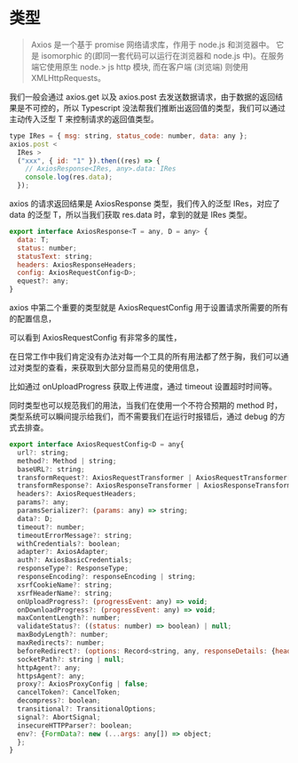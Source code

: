 # 类型

> Axios 是一个基于 promise 网络请求库，作用于 node.js 和浏览器中。 它是
> isomorphic 的(即同一套代码可以运行在浏览器和 node.js 中)。在服务端它使用原生 node.> js http 模块, 而在客户端 (浏览端) 则使用 XMLHttpRequests。

我们一般会通过 axios.get 以及 axios.post 去发送数据请求，由于数据的返回结果是不可控的，所以 Typescript 没法帮我们推断出返回值的类型，我们可以通过主动传入泛型 T 来控制请求的返回值类型。

```js
type IRes = { msg: string, status_code: number, data: any };
axios.post <
  IRes >
  ("xxx", { id: "1" }).then((res) => {
    // AxiosResponse<IRes, any>.data: IRes
    console.log(res.data);
  });
```

axios 的请求返回结果是 AxiosResponse 类型，我们传入的泛型 IRes，对应了 data 的泛型 T，所以当我们获取 res.data 时，拿到的就是 IRes 类型。

```js
export interface AxiosResponse<T = any, D = any> {
  data: T;
  status: number;
  statusText: string;
  headers: AxiosResponseHeaders;
  config: AxiosRequestConfig<D>;
  equest?: any;
}
```

axios 中第二个重要的类型就是 AxiosRequestConfig 用于设置请求所需要的所有的配置信息，

可以看到 AxiosRequestConfig 有非常多的属性，

在日常工作中我们肯定没有办法对每一个工具的所有用法都了然于胸，我们可以通过对类型的查看，来获取到大部分显而易见的使用信息，

比如通过 onUploadProgress 获取上传进度，通过 timeout 设置超时时间等。

同时类型也可以规范我们的用法，当我们在使用一个不符合预期的 method 时，类型系统可以瞬间提示给我们，而不需要我们在运行时报错后，通过 debug 的方式去排查。

```js
export interface AxiosRequestConfig<D = any{
  url?: string;
  method?: Method | string;
  baseURL?: string;
  transformRequest?: AxiosRequestTransformer | AxiosRequestTransformer[];
  transformResponse?: AxiosResponseTransformer | AxiosResponseTransformer[];
  headers?: AxiosRequestHeaders;
  params?: any;
  paramsSerializer?: (params: any) => string;
  data?: D;
  timeout?: number;
  timeoutErrorMessage?: string;
  withCredentials?: boolean;
  adapter?: AxiosAdapter;
  auth?: AxiosBasicCredentials;
  responseType?: ResponseType;
  responseEncoding?: responseEncoding | string;
  xsrfCookieName?: string;
  xsrfHeaderName?: string;
  onUploadProgress?: (progressEvent: any) => void;
  onDownloadProgress?: (progressEvent: any) => void;
  maxContentLength?: number;
  validateStatus?: ((status: number) => boolean) | null;
  maxBodyLength?: number;
  maxRedirects?: number;
  beforeRedirect?: (options: Record<string, any, responseDetails: {headers: Record<string, string}) => void;
  socketPath?: string | null;
  httpAgent?: any;
  httpsAgent?: any;
  proxy?: AxiosProxyConfig | false;
  cancelToken?: CancelToken;
  decompress?: boolean;
  transitional?: TransitionalOptions;
  signal?: AbortSignal;
  insecureHTTPParser?: boolean;
  env?: {FormData?: new (...args: any[]) => object;
  };
}

```
